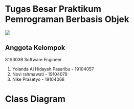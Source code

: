 # Tugas Besar Praktikum Pemrograman Berbasis Objek
![](https://user-images.githubusercontent.com/43981051/103869569-12f62000-50fd-11eb-86ef-657fdb81da3f.png)
## Anggota Kelompok
S1S303B Software Engineer
1. Yolanda Al Hidayah Pasaribu - 19104057
2. Novi rahmawati - 19104079
3. Nike Prasetyo - 19104068
# Class Diagram

